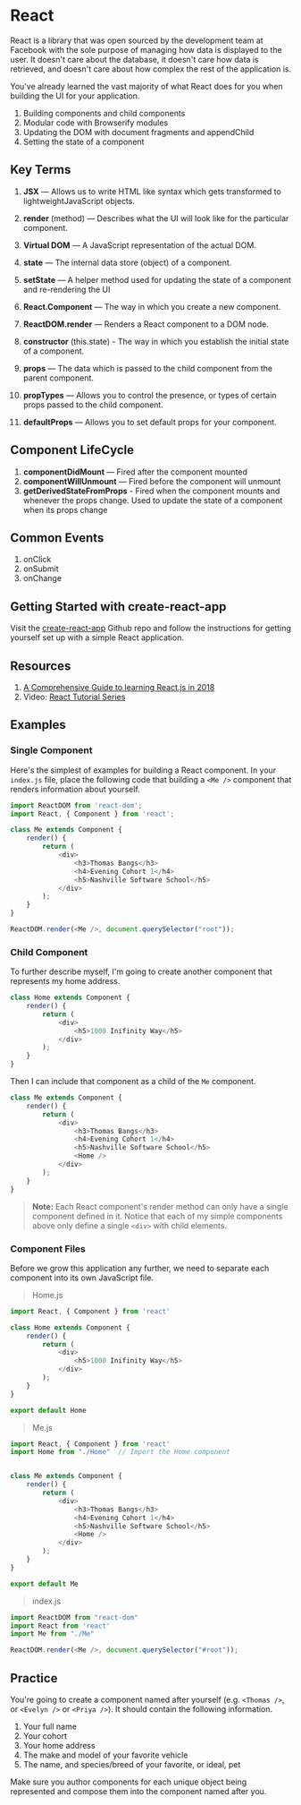 # React

React is a library that was open sourced by the development team at Facebook with the sole purpose of managing how data is displayed to the user. It doesn't care about the database, it doesn't care how data is retrieved, and doesn't care about how complex the rest of the application is.

You've already learned the vast majority of what React does for you when building the UI for your application.

1. Building components and child components
1. Modular code with Browserify modules
1. Updating the DOM with document fragments and appendChild
1. Setting the state of a component

## Key Terms

1. **JSX** — Allows us to write HTML like syntax which gets
transformed to lightweightJavaScript objects.

1. **render** (method) — Describes what the UI will look like for the particular component.

1. **Virtual DOM** — A JavaScript representation of the actual DOM.

1. **state** — The internal data store (object) of a component.

1. **setState** — A helper method used for updating the state of a component and re-rendering the UI

1. **React.Component** — The way in which you create a new component.

1. **ReactDOM.render** — Renders a React component to a DOM node.

1. **constructor** (this.state) - The way in which you establish the initial state of a component.

1. **props** — The data which is passed to the child component from the parent component.

1. **propTypes** — Allows you to control the presence, or types of certain props passed to the child component.

1. **defaultProps** — Allows you to set default props for your component.

## Component LifeCycle

1. **componentDidMount** — Fired after the component mounted
1. **componentWillUnmount** — Fired before the component will unmount
1. **getDerivedStateFromProps** - Fired when the component mounts and whenever the props change. Used to update the state of a component when its props change

## Common Events

1. onClick
1. onSubmit
1. onChange

## Getting Started with create-react-app

Visit the [create-react-app](https://github.com/facebook/create-react-app/) Github repo and follow the instructions for getting yourself set up with a simple React application.

## Resources

1. [A Comprehensive Guide to learning React.js in 2018](https://tylermcginnis.com/reactjs-tutorial-a-comprehensive-guide-to-building-apps-with-react/)
1. Video: [React Tutorial Series](https://www.youtube.com/watch?v=MhkGQAoc7bc&list=PLoYCgNOIyGABj2GQSlDRjgvXtqfDxKm5b)

## Examples

### Single Component

Here's the simplest of examples for building a React component. In your `index.js` file, place the following code that building a `<Me />` component that renders information about yourself.

```js
import ReactDOM from 'react-dom';
import React, { Component } from 'react';

class Me extends Component {
    render() {
        return (
            <div>
                <h3>Thomas Bangs</h3>
                <h4>Evening Cohort 1</h4>
                <h5>Nashville Software School</h5>
            </div>
        );
    }
}

ReactDOM.render(<Me />, document.querySelector("root"));
```

### Child Component

To further describe myself, I'm going to create another component that represents my home address.

```js
class Home extends Component {
    render() {
        return (
            <div>
                <h5>1000 Inifinity Way</h5>
            </div>
        );
    }
}
```

Then I can include that component as a child of the `Me` component.

```js
class Me extends Component {
    render() {
        return (
            <div>
                <h3>Thomas Bangs</h3>
                <h4>Evening Cohort 1</h4>
                <h5>Nashville Software School</h5>
                <Home />
            </div>
        );
    }
}
```

> **Note:** Each React component's render method can only have a single component defined in it. Notice that each of my simple components above only define a single `<div>` with child elements.

### Component Files

Before we grow this application any further, we need to separate each component into its own JavaScript file.

> Home.js

```js
import React, { Component } from 'react'

class Home extends Component {
    render() {
        return (
            <div>
                <h5>1000 Inifinity Way</h5>
            </div>
        );
    }
}

export default Home
```

> Me.js

```js
import React, { Component } from 'react'
import Home from "./Home"  // Import the Home component


class Me extends Component {
    render() {
        return (
            <div>
                <h3>Thomas Bangs</h3>
                <h4>Evening Cohort 1</h4>
                <h5>Nashville Software School</h5>
                <Home />
            </div>
        );
    }
}

export default Me
```

> index.js

```js
import ReactDOM from "react-dom"
import React from 'react'
import Me from "./Me"

ReactDOM.render(<Me />, document.querySelector("#root"));
```

## Practice

You're going to create a component named after yourself (e.g. `<Thomas />`, or `<Evelyn />` or `<Priya />`). It should contain the following information.

1. Your full name
1. Your cohort
1. Your home address
1. The make and model of your favorite vehicle
1. The name, and species/breed of your favorite, or ideal, pet

Make sure you author components for each unique object being represented and compose them into the component named after you.
